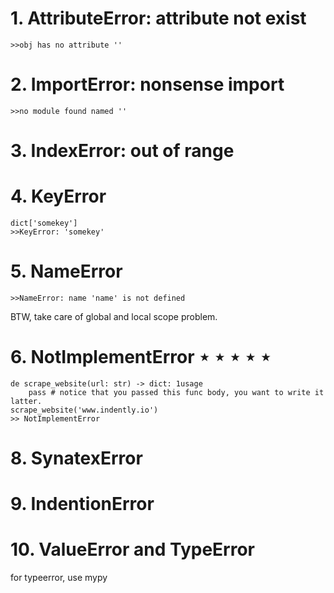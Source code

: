 # 1. AttributeError: attribute not exist
~~~
>>obj has no attribute ''
~~~

# 2. ImportError: nonsense import
~~~
>>no module found named ''
~~~

# 3. IndexError: out of range

# 4. KeyError
~~~
dict['somekey']
>>KeyError: 'somekey'
~~~
# 5. NameError
~~~
>>NameError: name 'name' is not defined
~~~ 
BTW, take care of global and local scope problem. 

# 6. NotImplementError $\star \star \star \star \star$ 
~~~
de scrape_website(url: str) -> dict: 1usage
	pass # notice that you passed this func body, you want to write it latter. 
scrape_website('www.indently.io')
>> NotImplementError
~~~

# 8. SynatexError

# 9. IndentionError

# 10. ValueError and TypeError
for typeerror, use mypy
